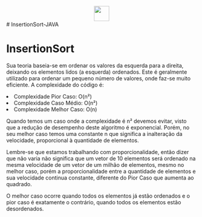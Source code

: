    <div align="center">
   <div style="display: inline_block"><br>
     <img align="center" height="40" width="40" src="https://lksistemas.com.br/img/icons/Java-Light.svg">
     </div></div>
# InsertionSort-JAVA
<h1>InsertionSort</h1>
Sua teoria baseia-se em ordenar os valores da esquerda para a direita, deixando os elementos lidos (a esquerda) ordenados. Este é geralmente utilizado para ordenar um pequeno número de valores, onde faz-se muito eficiente. A complexidade do código é:
<p>
<li>Complexidade Pior Caso: O(n²)</li>
<li>Complexidade Caso Médio: O(n²)</li>
<li>Complexidade Melhor Caso: O(n)</li></p>
<p>Quando temos um caso onde a complexidade é n² devemos evitar, visto que a redução de desempenho deste algoritmo é exponencial. Porém, no seu melhor caso temos uma 
constante n que significa a inalteração da velocidade, proporcional à quantidade de elementos.</p>

<p>Lembre-se que estamos trabalhando com proporcionalidade, então dizer que não varia não significa que um vetor de 10 elementos será ordenado na mesma velocidade de 
um vetor de um milhão de elementos, mesmo no melhor caso, porém a proporcionalidade entre a quantidade de elementos e sua velocidade continua constante, 
diferente do Pior Caso que aumenta ao quadrado.</p>

O melhor caso ocorre quando todos os elementos já estão ordenados e o pior caso é exatamente o contrário, quando todos os elementos estão desordenados. 

